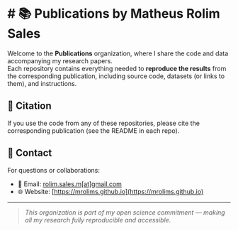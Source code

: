 # # 📚 Publications by Matheus Rolim Sales

Welcome to the **Publications** organization, where I share the code and data accompanying my research papers.  
Each repository contains everything needed to **reproduce the results** from the corresponding publication, including source code, datasets (or links to them), and instructions.


<!-- ## 🗂 Index of Publications

### **2025**
- **[Title of Your Paper 1](https://github.com/matheusrolim-publications/paper1)**  
  _Authors: Your Name, Co-Author A, Co-Author B_  
  [![DOI](https://zenodo.org/badge/DOI/10.XXXX/zenodo.XXXX.svg)](https://doi.org/10.XXXX/zenodo.XXXX) [![arXiv](https://img.shields.io/badge/arXiv-2501.12345-b31b1b.svg)](https://arxiv.org/abs/2501.12345) [![GitHub stars](https://img.shields.io/github/stars/matheusrolim-publications/paper1?style=social)](https://github.com/matheusrolim-publications/paper1/stargazers)  
  **Abstract:** One or two sentences summarizing the paper.  

### **2024**
- **[Title of Your Paper 2](https://github.com/matheusrolim-publications/paper2)**  
  _Authors: Your Name, Co-Author C_  
  [![DOI](https://zenodo.org/badge/DOI/10.XXXX/zenodo.XXXX.svg)](https://doi.org/10.XXXX/zenodo.XXXX) [![arXiv](https://img.shields.io/badge/arXiv-2407.56789-b31b1b.svg)](https://arxiv.org/abs/2407.56789) [![GitHub stars](https://img.shields.io/github/stars/matheusrolim-publications/paper2?style=social)](https://github.com/matheusrolim-publications/paper2/stargazers)  
  **Abstract:** One or two sentences summarizing the paper. -->

## 📄 Citation
If you use the code from any of these repositories, please cite the corresponding publication (see the README in each repo).

## 💬 Contact
For questions or collaborations:
- 📧 Email: [rolim.sales.m[at]gmail.com](mailto:rolim.sales.m@gmail.com)
- 🌐 Website: [https://mrolims.github.io](https://mrolims.github.io)

---

> _This organization is part of my open science commitment — making all my research fully reproducible and accessible._
